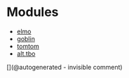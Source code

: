 
# Modules

* [elmo](/elmo/)
* [goblin](/goblin/)
* [tomtom](/retired/tomtom/)
* [alt.tbo](/retired/alt.tbo/)


[](@autogenerated - invisible comment)